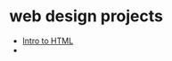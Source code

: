 # web design projects

<ul>
<li><a href="intro_html/index.html" target="_blank">Intro to HTML</a><li>
</ul>

